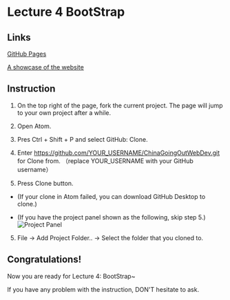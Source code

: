 # Lecture 4 BootStrap

## Links

[GitHub Pages](https://vwslz.github.io/ChinaGoingOutWebDev/site/aboutus.html)

[A showcase of the website](https://drive.google.com/file/d/16nw2LyODtp9Tk5xx1Jx3xAqkrTfFOMEp/view)

## Instruction

1. On the top right of the page, fork the current project. The page will jump to your own project after a while.

2. Open Atom.

2. Pres Ctrl + Shift + P and select GitHub: Clone.

3. Enter https://github.com/YOUR_USERNAME/ChinaGoingOutWebDev.git for Clone from. （replace YOUR_USERNAME with your GitHub username）

4. Press Clone button.

- (If your clone in Atom failed, you can download GitHub Desktop to clone.)

- (If you have the project panel shown as the following, skip step 5.)
![Project Panel](https://drive.google.com/file/d/1zWEd1qQ_RsZKquqT7PYxsr9bdRVkcaMy/view?usp=sharing)

5. File -> Add Project Folder.. -> Select the folder that you cloned to.

## Congratulations! 

Now you are ready for Lecture 4: BootStrap~

If you have any problem with the instruction, DON'T hesitate to ask.
